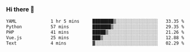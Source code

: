 ### Hi there 👋

<!--START_SECTION:waka-->

```txt
YAML             1 hr 5 mins     ████████▒░░░░░░░░░░░░░░░░   33.35 %
Python           57 mins         ███████▒░░░░░░░░░░░░░░░░░   29.35 %
PHP              41 mins         █████▒░░░░░░░░░░░░░░░░░░░   21.26 %
Vue.js           25 mins         ███▒░░░░░░░░░░░░░░░░░░░░░   12.88 %
Text             4 mins          ▓░░░░░░░░░░░░░░░░░░░░░░░░   02.29 %
```

<!--END_SECTION:waka-->

<!--
**Jonas-VanHaeken/Jonas-VanHaeken** is a ✨ _special_ ✨ repository because its `README.md` (this file) appears on your GitHub profile.

Here are some ideas to get you started:

- 🔭 I’m currently working on ...
- 🌱 I’m currently learning ...
- 👯 I’m looking to collaborate on ...
- 🤔 I’m looking for help with ...
- 💬 Ask me about ...
- 📫 How to reach me: ...
- 😄 Pronouns: ...
- ⚡ Fun fact: ...
-->
